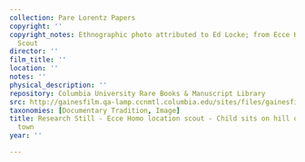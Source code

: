 ```yaml
---
collection: Pare Lorentz Papers
copyright: ''
copyright_notes: Ethnographic photo attributed to Ed Locke; from Ecce Homo Location
  Scout
director: ''
film_title: ''
location: ''
notes: ''
physical_description: ''
repository: Columbia University Rare Books & Manuscript Library
src: http://gainesfilm.qa-lamp.ccnmtl.columbia.edu/sites/files/gainesfilm/images/110094039.jpg
taxonomies: [Documentary Tradition, Image]
title: Research Still - Ecce Homo location scout - Child sits on hill overlooking
  town
year: ''

---
```

